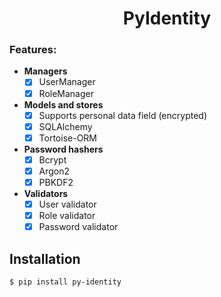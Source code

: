 <h1 style="text-align: center">PyIdentity</h1>

### Features:

* **Managers**
    - [x] UserManager
    - [x] RoleManager
* **Models and stores**
    - [x] Supports personal data field (encrypted)
    - [x] SQLAlchemy
    - [x] Tortoise-ORM
* **Password hashers**
    - [x] Bcrypt
    - [x] Argon2
    - [x] PBKDF2
* **Validators**
    - [x] User validator
    - [x] Role validator
    - [x] Password validator

## Installation

```
$ pip install py-identity
```
